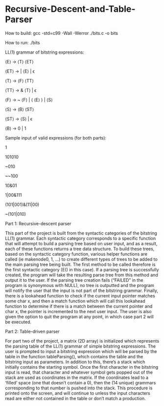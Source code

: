 # Recursive-Descent-and-Table-Parser

How to build:
gcc -std=c99 -Wall -Werror ./bits.c -o bits

How to run:
./bits



LL(1) grammar of bitstring expressions:

⟨E⟩ → ⟨T⟩ ⟨ET⟩

⟨ET⟩ → | ⟨E⟩ | ϵ

⟨T⟩ → ⟨F⟩ ⟨TT⟩

⟨TT⟩ → & ⟨T⟩ | ϵ

⟨F⟩ → ~ ⟨F⟩ | ( ⟨E⟩ ) | ⟨S⟩

⟨S⟩ → ⟨B⟩ ⟨ST⟩

⟨ST⟩ → ⟨S⟩ | ϵ

⟨B⟩ → 0 | 1



Sample input of valid expressions (for both parts):

1

101010

~010

~~100

10&01

1|00&111

(101|001)&(11|00)

~(101|010)





Part 1: Recursive-descent parser

This part of the project is built from the syntactic categories of the bitstring LL(1) grammar. Each syntactic category corresponds to a specific function that will attempt to build a parsing tree based on user input, and as a result, each of these functions returns a tree data structure. To build these trees, based on the syntactic category function, various helper functions are called (ie makenode0, 1, …) to create different types of trees to be added to the main parsing tree being built. The first method to be called therefore is the first syntactic category (E() in this case). If a parsing tree is successfully created, the program will take the resulting parse tree from this method and output it to the user. If the parsing tree creation fails (“FAILED” in the program is synonymous with NULL), no tree is outputted and the program will notify the user that the input is not part of the bitstring grammar. Finally, there is a lookahead function to check if the current input pointer matches some char x, and then a match function which will call this lookahead function to determine if there is a match between the current pointer and char x, the pointer is incremented to the next user input. The user is also given the option to quit the program at any point, in which case part 2 will be executed.

Part 2: Table-driven parser

For part two of the project, a matrix (2D array) is initialized which represents the parsing table of the LL(1) grammar of simple bitstring expressions. The user is prompted to input a bitstring expression which will be parsed by the table in the function tableParsing(), which contains the table and the bitstring input as parameters. In addition to this, there’s a stack which initially contains the starting symbol. Once the first character in the bitstring input is read, that character and whatever symbol gets popped out of the stack are used as coordinates in the matrix. If the coordinates lead to a ‘filled’ space (one that doesn’t contain a 0), then the (14 unique) grammars corresponding to that number is pushed into the stack. This procedure is printed onto the screen, and will continue to unless the input characters read are either not contained in the table or don’t match a production. 

